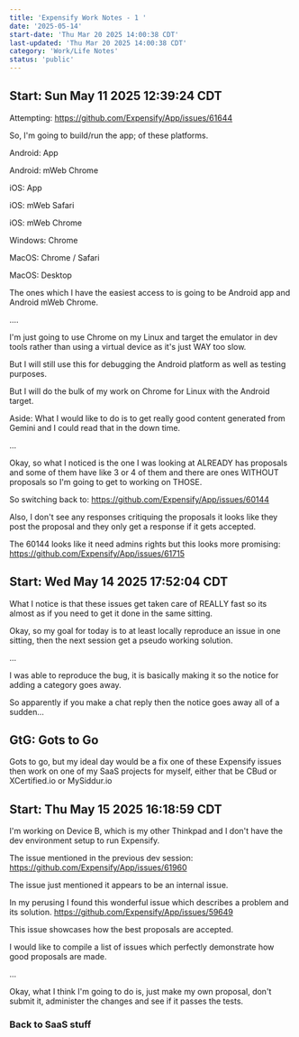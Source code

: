 ```yaml
---
title: 'Expensify Work Notes - 1 '
date: '2025-05-14'
start-date: 'Thu Mar 20 2025 14:00:38 CDT'
last-updated: 'Thu Mar 20 2025 14:00:38 CDT'
category: 'Work/Life Notes'
status: 'public'
---
```




## Start: Sun May 11 2025 12:39:24 CDT

Attempting:
https://github.com/Expensify/App/issues/61644

So, I'm going to build/run the app; of these platforms.

Android: App

Android: mWeb Chrome

iOS: App

iOS: mWeb Safari

iOS: mWeb Chrome

Windows: Chrome

MacOS: Chrome / Safari

MacOS: Desktop

The ones which I have the easiest access to is going to be Android app and Android mWeb Chrome.

....

I'm just going to use Chrome on my Linux and target the emulator in dev tools rather than using a virtual device as it's just WAY too slow.

But I will still use this for debugging the Android platform as well as testing purposes.

But I will do the bulk of my work on Chrome for Linux with the Android target.

Aside: What I would like to do is to get really good content generated from Gemini and I could read that in the down time.

...

Okay, so what I noticed is the one I was looking at ALREADY has proposals and some of them have like 3 or 4 of them and there are ones WITHOUT proposals so I'm going to get to working on THOSE.

So switching back to:
https://github.com/Expensify/App/issues/60144


Also, I don't see any responses critiquing the proposals it looks like they post the proposal and they only get a response if it gets accepted.


The 60144 looks like it need admins rights but this looks more promising:
https://github.com/Expensify/App/issues/61715


## Start: Wed May 14 2025 17:52:04 CDT

What I notice is that these issues get taken care of REALLY fast so its almost as if you need to get it done in the same sitting.

Okay, so my goal for today is to at least locally reproduce an issue in one sitting, then the next session get a pseudo working solution.


... 

I was able to reproduce the bug, it is basically making it so the notice for adding a category goes away. 


So apparently if you make a chat reply then the notice goes away all of a sudden...



## GtG: Gots to Go
Gots to go, but my ideal day would be a fix one of these Expensify issues then work on one of my SaaS projects for myself, either that be CBud or XCertified.io or MySiddur.io


## Start: Thu May 15 2025 16:18:59 CDT


I'm working on Device B, which is my other Thinkpad and I don't have the dev environment setup to run Expensify. 


The issue mentioned in the previous dev session:
https://github.com/Expensify/App/issues/61960

The issue just mentioned it appears to be an internal issue. 

In my perusing I found this wonderful issue which describes a problem and its solution.
https://github.com/Expensify/App/issues/59649

This issue showcases how the best proposals are accepted. 

I would like to compile a list of issues which perfectly demonstrate how good proposals are made. 

... 

Okay, what I think I'm going to do is, just make my own proposal, don't submit it, administer the changes and see if it passes the tests. 



### Back to SaaS stuff



